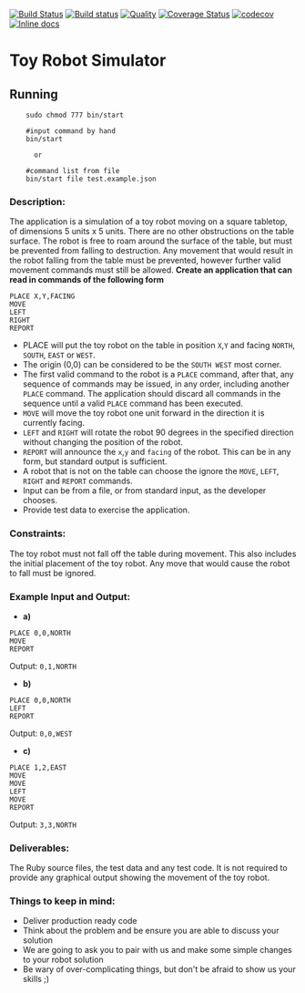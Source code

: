 [![Build Status](https://travis-ci.org/Mifrill/robot_square_tabletop.svg?branch=master)](https://travis-ci.org/Mifrill/robot_square_tabletop)
[![Build status](https://ci.appveyor.com/api/projects/status/bn0sripeuppeadt7?svg=true)](https://ci.appveyor.com/project/Mifrill/robot-square-tabletop)
[![Quality](http://img.shields.io/codeclimate/github/Mifrill/robot_square_tabletop.svg)](https://codeclimate.com/github/Mifrill/robot_square_tabletop)
[![Coverage Status](https://img.shields.io/codeclimate/coverage/github/Mifrill/robot_square_tabletop.svg)](https://codeclimate.com/github/mifrill/robot_square_tabletop)
[![codecov](https://codecov.io/gh/Mifrill/robot_square_tabletop/branch/master/graph/badge.svg)](https://codecov.io/gh/Mifrill/robot_square_tabletop)
[![Inline docs](http://inch-ci.org/github/Mifrill/robot_square_tabletop.svg?branch=master)](http://inch-ci.org/github/Mifrill/robot_square_tabletop)

# Toy Robot Simulator

## Running
```
    sudo chmod 777 bin/start
    
    #input command by hand
    bin/start 
    
      or
      
    #command list from file    
    bin/start file test.example.json
```

### Description:
The application is a simulation of a toy robot moving on a square tabletop, of dimensions 5
units x 5 units. There are no other obstructions on the table surface. The robot is free to roam around the surface of the table, but must be prevented from falling to destruction. Any movement that would result in the robot falling from the table must be prevented, however further valid movement commands must still be allowed.
**Create an application that can read in commands of the following form**
```
PLACE X,Y,FACING
MOVE
LEFT
RIGHT
REPORT
```
- PLACE will put the toy robot on the table in position `X`,`Y` and facing `NORTH`, `SOUTH`, `EAST` or
`WEST`.
- The origin (0,0) can be considered to be the `SOUTH WEST` most corner.
- The first valid command to the robot is a `PLACE` command, after that, any sequence of
commands may be issued, in any order, including another `PLACE` command. The application
should discard all commands in the sequence until a valid `PLACE` command has been
executed.
- `MOVE` will move the toy robot one unit forward in the direction it is currently facing.
- `LEFT` and `RIGHT` will rotate the robot 90 degrees in the specified direction without changing
the position of the robot.
- `REPORT` will announce the `x`,`y` and `facing` of the robot. This can be in any form, but standard
output is sufficient.
- A robot that is not on the table can choose the ignore the `MOVE`, `LEFT`, `RIGHT` and `REPORT`
commands.
- Input can be from a file, or from standard input, as the developer chooses.
- Provide test data to exercise the application.
### Constraints:
The toy robot must not fall off the table during movement. This also includes the initial
placement of the toy robot.
Any move that would cause the robot to fall must be ignored.
### Example Input and Output:
- **a)**
```
PLACE 0,0,NORTH
MOVE
REPORT
```
Output: `0,1,NORTH`
- **b)**
```
PLACE 0,0,NORTH
LEFT
REPORT
```
Output: `0,0,WEST`
- **c)**
```
PLACE 1,2,EAST
MOVE
MOVE
LEFT
MOVE
REPORT
```
Output: `3,3,NORTH`
### Deliverables:
The Ruby source files, the test data and any test code.
It is not required to provide any graphical output showing the movement of the toy robot.
### Things to keep in mind:
* Deliver production ready code
* Think about the problem and be ensure you are able to discuss your solution
* We are going to ask you to pair with us and make some simple changes to your robot solution
* Be wary of over-complicating things, but don't be afraid to show us your skills ;)
